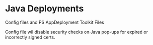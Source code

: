 # Java Deployments

Config files and PS AppDeployment Toolkit Files

Config file wil disable security checks on Java pop-ups for expired or incorrectly signed certs.
